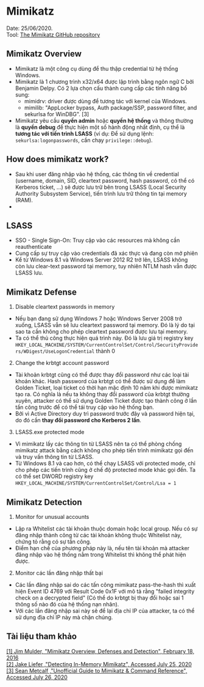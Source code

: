 <!--- The first time writes markdown kindly --->
# Mimikatz
Date: 25/06/2020.</br>
Tool: [The Mimikatz GitHub repository](https://github.com/gentilkiwi/mimikatz)

## Mimikatz Overview
* Mimikatz là một công cụ dùng để thu thập credential từ hệ thống Windows.
* Mimikatz là 1 chương trình x32/x64 được lập trình bằng ngôn ngữ C bởi Benjamin Delpy. Có 2 lựa chọn cấu thành cung cấp các tính năng bổ sung:
  * mimidrv: driver được dùng để tương tác với kernel của Windows.
  * mimilib: "AppLocker bypass, Auth package/SSP, password filter, and sekurlsa for WinDBG". [3]
* Mimikatz yêu cầu **quyền admin** hoặc **quyền hệ thống** và thông thường là **quyền debug** để thực hiện một số hành động nhất định, cụ thể là **tương tác với tiến trình LSASS** (ví dụ: Để sử dụng lệnh: `sekurlsa:logonpasswords`, cần chạy `privilege::debug`). 

## How does mimikatz work?
* Sau khi user đăng nhập vào hệ thống, các thông tin về credential (username, domain, SID, cleartext password, hash password, có thể có Kerberos ticket, ...) sẽ được lưu trữ bên trong LSASS (Local Security Authority Subsystem Service), tiến trình lưu trữ thông tin tại memory (RAM).
* 

## LSASS
* SSO - Single Sign-On: Truy cập vào các resources mà không cần reauthenticate
* Cung cấp sự truy cập vào credentials đã xác thực và đang còn mở phiên
* Kể từ Windows 8.1 và Windows Server 2012 R2 trở lên, LSASS không còn lưu clear-text password tại memory, tuy nhiên NTLM hash vẫn được LSASS lưu.

## Mimikatz Defense
1.  Disable cleartext passwords in memory
* Nếu bạn đang sử dụng Windows 7 hoặc Windows Server 2008 trở xuống, LSASS vẫn sẽ lưu cleartext password tại memory. Đó là lý do tại sao ta cần không cho phép cleartext password được lưu tại memory.
* Ta có thể thủ công thực hiện quá trình này. Đó là lưu giá trị registry key `HKEY_LOCAL_MACHINE/SYSTEM/CurrentControlSet/Control/SecurityProviders/WDigest/UseLogonCredential` thành 0

2. Change the krbtgt account password
* Tài khoản krbtgt cũng có thể được thay đổi password như các loại tài khoản khác. Hash password của krbtgt có thể được sử dụng để làm Golden Ticket, loại ticket có thời hạn mặc định 10 năm khi được mimikatz tạo ra. Có nghĩa là nếu ta không thay đổi password của krbtgt thường xuyên, attacker có thể sử dụng Golden Ticket được tạo thành công ở lần tấn công trước để có thể tái truy cập vào hệ thống bạn.
* Bởi vì Active Directory duy trì password trước đây và password hiện tại, do đó cần **thay đổi password cho Kerberos 2 lần**.

3. LSASS.exe protected mode
* Vì mimikatz lấy các thông tin từ LSASS nên ta có thể phòng chống mimikatz attack bằng cách không cho phép tiến trình mimikatz gọi đến và truy vấn thông tin từ LSASS.
* Từ Windows 8.1 và cao hơn, có thể chạy LSASS với protected mode, chỉ cho phép các tiến trình cũng ở chế độ protected mode khác gọi đến. Ta có thể set DWORD registry key `HKEY_LOCAL_MACHINE/SYSTEM/CurrentControlSet/Control/Lsa = 1`

## Mimikatz Detection
1.  Monitor for unusual accounts 
* Lập ra Whitelist các tài khoản thuộc domain hoặc local group. Nếu có sự đăng nhập thành công từ các tài khoản không thuộc Whitelist này, chứng tỏ rằng có sự tấn công.
* Điểm hạn chế của phương pháp này là, nếu tên tài khoản mà attacker đăng nhập vào hệ thống nằm trong Whitelist thì không thể phát hiện được.

2. Monitor các lần đăng nhập thất bại
* Các lần đăng nhập sai do các tấn công mimikatz pass-the-hash thì xuất hiện Event ID 4769 với Result Code 0x1F với mô tả rằng "failed integrity check on a decrypted field" (Có thể do krbtgt bị thay đổi hoặc sai 1 thông số nào đó của hệ thống nạn nhân).
* Với các lần đăng nhập sai này sẽ để lại địa chỉ IP của attacker, ta có thể sử dụng địa chỉ IP này mà chặn chúng.

## Tài liệu tham khảo
[[1] Jim Mulder, "Mimikatz Overview, Defenses and Detection", February 18, 2016](https://www.sans.org/reading-room/whitepapers/detection/mimikatz-overview-defenses-detection-36780)</br>
[[2] Jake Liefer ,"Detecting In-Memory Mimikatz", Accessed July 25, 2020](https://securityriskadvisors.com/blog/detecting-in-memory-mimikatz/)
[[3] Sean Metcalf ,"Unofficial Guide to Mimikatz & Command Reference", Accessed July 26, 2020](https://adsecurity.org/?page_id=1821)

